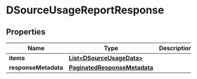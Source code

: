 

# DSourceUsageReportResponse


## Properties

| Name | Type | Description | Notes |
|------------ | ------------- | ------------- | -------------|
|**items** | [**List&lt;DSourceUsageData&gt;**](DSourceUsageData.md) |  |  [optional] |
|**responseMetadata** | [**PaginatedResponseMetadata**](PaginatedResponseMetadata.md) |  |  [optional] |



